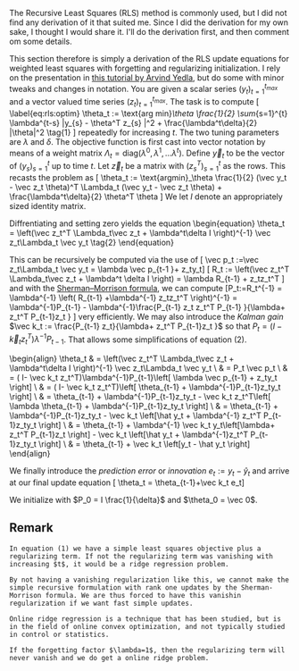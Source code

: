 The Recursive Least Squares (RLS) method is commonly used, but I did not find any derivation of it that suited me. 
Since I did the derivation for my own sake, I thought I would share it.
I'll do the derivation first, and then comment om some details.


This section therefore is simply a derivation of the RLS update equations for weighted least squares with forgetting and regularizing initialization.
I rely on the presentation in [this tutorial by Arvind Yedla](http://pfister.ee.duke.edu/courses/ece586/ex_proj_2008.pdf), but do some with minor tweaks and changes in notation.
You are given a scalar series $(y_t)_{t=1}^{t_{max}}$ and a vector valued time series $(z_t)_{t=1}^{t_{max}}$. The task is to compute
\[
\label{eq:rls:optim} \theta_t := \text{arg min}_\theta \frac{1}{2} \sum_{s=1}^{t} \lambda^{t-s} |y_{s} - \theta^T z_{s} |^2 + \frac{\lambda^t\delta}{2} |\theta|^2 \tag{1} \]
repeatedly for increasing $t$. The two tuning parameters are $\lambda$ and $\delta$.
The objective function is first cast into vector notation by means of a weight matrix $\Lambda_t = \text{diag}(\lambda^0,\lambda^1,...\lambda^t)$.
Define $\vec y_t$ to be the vector of $(y_s)_{s=1}^{t}$ up to time $t$. Let $\vec z_t$ be a matrix with $(z_s^T)_{s=1}^{t}$ as the rows. This recasts the problem as
\[ \theta_t := \text{argmin}_\theta \frac{1}{2} (\vec y_t -  \vec z_t \theta)^T \Lambda_t (\vec y_t - \vec z_t \theta) + \frac{\lambda^t\delta}{2} \theta^T \theta \]
We let $I$ denote an appropriately sized identity matrix. 

Diffrentiating and setting zero yields the equation
\begin{equation} \theta_t = \left(\vec z_t^T \Lambda_t\vec z_t + \lambda^t\delta I \right)^{-1} \vec z_t\Lambda_t \vec y_t  \tag{2} \end{equation}

This can be recursively be computed via the use of
\[ \vec p_t :=\vec z_t\Lambda_t \vec y_t = \lambda \vec p_{t-1 }+ z_ty_t\]
\[ R_t := \left(\vec z_t^T \Lambda_t\vec z_t + \lambda^t \delta I \right)  = \lambda R_{t-1} + z_tz_t^T \]
and with the [Sherman–Morrison formula](https://en.wikipedia.org/wiki/Sherman%E2%80%93Morrison_formula), we can compute
\[P_t:=R_t^{-1} = \lambda^{-1} \left( R_{t-1} +\lambda^{-1} z_tz_t^T   \right)^{-1} = \lambda^{-1}P_{t-1} - \lambda^{-1}\frac{P_{t-1} z_t z_t^T P_{t-1} }{\lambda+ z_t^T P_{t-1}z_t } \]
very efficiently. We may also introduce the _Kalman gain_ $\vec k_t := \frac{P_{t-1} z_t}{\lambda+ z_t^T P_{t-1}z_t }$ so that $P_t = (I- \vec k_t z_t^T)\lambda^{-1}P_{t-1}$.  That allows some simplifications of equation (2).



\begin{align}
	\theta_t
	 & = \left(\vec z_t^T \Lambda_t\vec z_t + \lambda^t\delta I \right)^{-1} \vec z_t\Lambda_t \vec y_t                                                      \\
	 & = P_t \vec p_t                                                                                                                                            \\
	 & = ( I- \vec k_t z_t^T)\lambda^{-1}P_{t-1}\left[ \lambda \vec p_{t-1} + z_ty_t \right]                                                                \\
	 & = ( I- \vec k_t z_t^T)\left[ \theta_{t-1} + \lambda^{-1}P_{t-1}z_ty_t \right]                                                                        \\
	 & =   \theta_{t-1} + \lambda^{-1}P_{t-1}z_ty_t - \vec k_t z_t^T\left[ \lambda \theta_{t-1} + \lambda^{-1}P_{t-1}z_ty_t \right]                             \\
	 & =   \theta_{t-1} + \lambda^{-1}P_{t-1}z_ty_t - \vec k_t \left[\hat y_t + \lambda^{-1} z_t^T P_{t-1}z_ty_t \right]                                        \\
	 & =   \theta_{t-1} + \lambda^{-1} \vec k_t y_t\left[\lambda+ z_t^T P_{t-1}z_t \right] - \vec k_t \left[\hat y_t + \lambda^{-1}z_t^T P_{t-1}z_ty_t \right] \\
	 & =   \theta_{t-1} + \vec k_t \left[y_t - \hat y_t \right]
\end{align}

We finally introduce the _prediction error_ or _innovation_ $e_t := y_t - \hat y_t$ and arrive at our final update equation
\[ \theta_t = \theta_{t-1}+\vec k_t e_t\]

We initialize with $P_0 = I \frac{1}{\delta}$ and $\theta_0 = \vec 0$.

## Remark
	In equation (1) we have a simple least squares objective plus a regularizing term. If not the regularizing term was vanishing with increasing $t$, it would be a ridge regression problem.

	By not having a vanishing regularization like this, we cannot make the simple recursive formulation with rank one updates by the Sherman-Morrison formula. We are thus forced to have this vanishin regularization if we want fast simple updates.

	Online ridge regression is a technique that has been studied, but is in the field of online convex optimization, and not typically studied in control or statistics.

	If the forgetting factor $\lambda=1$, then the regularizing term will never vanish and we do get a online ridge problem.

